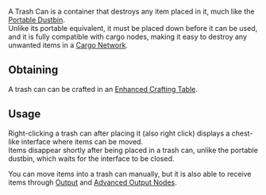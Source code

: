 A Trash Can is a container that destroys any item placed in it, much like the [Portable Dustbin](https://github.com/Slimefun/Slimefun4/wiki/Portable-Dustbin).  
Unlike its portable equivalent, it must be placed down before it can be used, and it is fully compatible with cargo nodes, making it easy to destroy any unwanted items in a [Cargo Network](https://github.com/Slimefun/Slimefun4/wiki/Cargo-Management).

## Obtaining
A trash can can be crafted in an [Enhanced Crafting Table](https://github.com/Slimefun/Slimefun4/wiki/Enhanced-Crafting-Table).

## Usage
Right-clicking a trash can after placing it (also right click) displays a chest-like interface where items can be moved.  
Items disappear shortly after being placed in a trash can, unlike the portable dustbin, which waits for the interface to be closed.

You can move items into a trash can manually, but it is also able to receive items through [Output](https://github.com/Slimefun/Slimefun4/wiki/Output-Node) and [Advanced Output Nodes](https://github.com/Slimefun/Slimefun4/wiki/Advanced-Output-Node).
